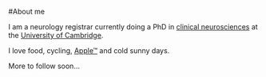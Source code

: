 #About me


I am a neurology registrar currently doing a PhD in [clinical neurosciences](http://www-neurosciences.medschl.cam.ac.uk) at the [University of Cambridge](http://www.cam.ac.uk). 

I love food, cycling, [Apple™](http://www.apple.co.uk) and cold sunny days.

More to follow soon...